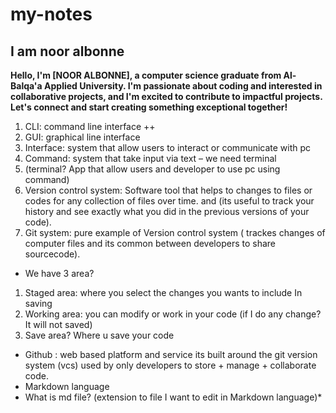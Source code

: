 # my-notes
## I am noor albonne

**Hello, I'm [NOOR ALBONNE], a computer science graduate from Al-Balqa'a Applied University. I'm passionate about coding and interested in collaborative projects, and I'm excited to contribute to impactful projects. Let's connect and start creating something exceptional together!**

1. CLI: command line interface ++ 
2. GUI: graphical line interface
3. Interface: system that allow users to interact or communicate with pc
4. Command: system that take input via text – we need terminal
5. (terminal? App that allow users and developer to use pc using command)
6. Version control system: Software tool that helps to changes to files or codes for any collection of files over time. and (its useful to track your history and see exactly what you did in the previous versions of your code).
7. Git system: pure example of Version control system ( trackes changes of computer files and its common between developers to share sourcecode).

- We have 3 area?
1. Staged area: where you select the changes you wants to include
In saving
2. Working area: you can modify or work in your code (if I do any
change? It will not saved)
3. Save area? Where u save your code

* Github : web based platform and service its built around the git version system (vcs) used by only developers to store + manage + collaborate code.
* Markdown language
* What is md file? (extension to file I want to edit in Markdown
language)*


















